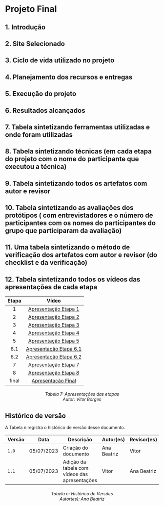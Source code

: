 # Projeto Final

## 1. Introdução

## 2. Site Selecionado

## 3. Ciclo de vida utilizado no projeto

## 4. Planejamento dos recursos e entregas 

## 5. Execução do projeto 


## 6. Resultados alcançados 

## 7. Tabela sintetizando ferramentas utilizadas e onde foram utilizadas

## 8. Tabela sintetizando técnicas (em cada etapa do projeto com o nome do participante que executou a técnica)

## 9. Tabela sintetizando todos os artefatos com autor e revisor

## 10. Tabela sintetizando as avaliações dos protótipos ( com entrevistadores e o número de participantes com os nomes do participantes do grupo que participaram da avaliação)

## 11. Uma tabela sintetizando o método de verificação dos artefatos com autor e revisor (do checklist e da verificação)

## 12. Tabela sintetizando todos os vídeos das apresentações de cada etapa

| Etapa | Vídeo |
|:-----:|:-----:|
| 1     | <a href="https://www.youtube.com/embed/qOyrZM04N0k">Apresentação Etapa 1</a> |
| 2     | <a href="https://www.youtube.com/embed/9JlRSLM8Bm4">Apresentação Etapa 2</a> |
| 3     | <a href="https://www.youtube.com/embed/9FNERJh48LI">Apresentação Etapa 3</a> |
| 4     | <a href="https://www.youtube.com/embed/qT6Tj-M2Odk">Apresentação Etapa 4</a> |
| 5     | <a href="https://www.youtube.com/embed/2ZNzqNc-eK8">Apresentação Etapa 5</a> |
| 6.1   | <a href="https://www.youtube.com/embed/cSoKhyvFGm8">Apresentação Etapa 6.1</a> |
| 6.2   | <a href="https://www.youtube.com/embed/au5ujzZn-zM">Apresentação Etapa 6.2</a> |
| 7     | <a href="https://www.youtube.com/embed/9Yolk2PQ_o4">Apresentação Etapa 7</a> |
| 8     | <a href="https://www.youtube.com/embed/3ePGaADe4jY">Apresentação Etapa 8</a> |
| final | <a href="">Apresentação Final</a>|

<h6 align = "center"> Tabela 7: Apresentações das etapas
<br>Autor: Vitor Borges</h6>

## Histórico de versão
A Tabela n registra o histórico de versão desse documento.

| Versão | Data       | Descrição                                 | Autor(es)      | Revisor(es)    |
|--------|------------|-------------------------------------------|----------------|----------------|
| `1.0`  | 05/07/2023 | Criação do documento | Ana Beatriz  | Vitor |
| `1.1`  | 05/07/2023 | Adição da tabela com vídeos das apresentações | Vitor | Ana Beatriz |

<h6 align = "center"> Tabela n: Histórico de Versões
<br>Autor(es): Ana Beatriz</h6>